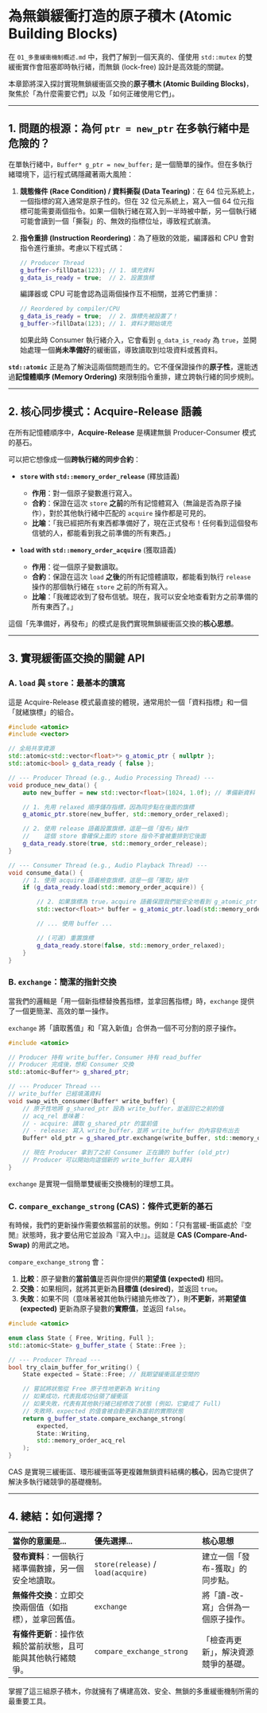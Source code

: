 # 為無鎖緩衝打造的原子積木 (Atomic Building Blocks)

在 `01_多重緩衝機制概述.md` 中，我們了解到一個天真的、僅使用 `std::mutex` 的雙緩衝實作會阻塞即時執行緒，而無鎖 (lock-free) 設計是高效能的關鍵。

本章節將深入探討實現無鎖緩衝區交換的**原子積木 (Atomic Building Blocks)**，聚焦於「為什麼需要它們」以及「如何正確使用它們」。

---

## 1. 問題的根源：為何 `ptr = new_ptr` 在多執行緒中是危險的？

在單執行緒中，`Buffer* g_ptr = new_buffer;` 是一個簡單的操作。但在多執行緒環境下，這行程式碼隱藏著兩大風險：

1.  **競態條件 (Race Condition) / 資料撕裂 (Data Tearing)**：在 64 位元系統上，一個指標的寫入通常是原子性的。但在 32 位元系統上，寫入一個 64 位元指標可能需要兩個指令。如果一個執行緒在寫入到一半時被中斷，另一個執行緒可能會讀到一個「撕裂」的、無效的指標位址，導致程式崩潰。

2.  **指令重排 (Instruction Reordering)**：為了極致的效能，編譯器和 CPU 會對指令進行重排。考慮以下程式碼：

    ```cpp
    // Producer Thread
    g_buffer->fillData(123); // 1. 填充資料
    g_data_is_ready = true;  // 2. 設置旗標
    ```

    編譯器或 CPU 可能會認為這兩個操作互不相關，並將它們重排：

    ```cpp
    // Reordered by compiler/CPU
    g_data_is_ready = true;  // 2. 旗標先被設置了！
    g_buffer->fillData(123); // 1. 資料才開始填充
    ```

    如果此時 Consumer 執行緒介入，它會看到 `g_data_is_ready` 為 `true`，並開始處理一個**尚未準備好**的緩衝區，導致讀取到垃圾資料或舊資料。

**`std::atomic`** 正是為了解決這兩個問題而生的。它不僅保證操作的**原子性**，還能透過**記憶體順序 (Memory Ordering)** 來限制指令重排，建立跨執行緒的同步規則。

---

## 2. 核心同步模式：Acquire-Release 語義

在所有記憶體順序中，**Acquire-Release** 是構建無鎖 Producer-Consumer 模式的基石。

可以把它想像成一個**跨執行緒的同步合約**：

- **`store` with `std::memory_order_release`** (釋放語義)

  - **作用**：對一個原子變數進行寫入。
  - **合約**：保證在這次 `store` **之前**的所有記憶體寫入（無論是否為原子操作），對於其他執行緒中匹配的 `acquire` 操作都是可見的。
  - **比喻**：「我已經把所有東西都準備好了，現在正式發布！任何看到這個發布信號的人，都能看到我之前準備的所有東西。」

- **`load` with `std::memory_order_acquire`** (獲取語義)
  - **作用**：從一個原子變數讀取。
  - **合約**：保證在這次 `load` **之後**的所有記憶體讀取，都能看到執行 `release` 操作的那個執行緒在 `store` 之前的所有寫入。
  - **比喻**：「我確認收到了發布信號。現在，我可以安全地查看對方之前準備的所有東西了。」

這個「先準備好，再發布」的模式是我們實現無鎖緩衝區交換的**核心思想**。

---

## 3. 實現緩衝區交換的關鍵 API

### A. `load` 與 `store`：最基本的讀寫

這是 Acquire-Release 模式最直接的體現，通常用於一個「資料指標」和一個「就緒旗標」的組合。

```cpp
#include <atomic>
#include <vector>

// 全局共享資源
std::atomic<std::vector<float>*> g_atomic_ptr { nullptr };
std::atomic<bool> g_data_ready { false };

// --- Producer Thread (e.g., Audio Processing Thread) ---
void produce_new_data() {
    auto new_buffer = new std::vector<float>(1024, 1.0f); // 準備新資料

    // 1. 先用 relaxed 順序儲存指標，因為同步點在後面的旗標
    g_atomic_ptr.store(new_buffer, std::memory_order_relaxed);

    // 2. 使用 release 語義設置旗標，這是一個「發布」操作
    //    這個 store 會確保上面的 store 指令不會被重排到它後面
    g_data_ready.store(true, std::memory_order_release);
}

// --- Consumer Thread (e.g., Audio Playback Thread) ---
void consume_data() {
    // 1. 使用 acquire 語義檢查旗標，這是一個「獲取」操作
    if (g_data_ready.load(std::memory_order_acquire)) {

        // 2. 如果旗標為 true，acquire 語義保證我們能安全地看到 g_atomic_ptr 的最新值
        std::vector<float>* buffer = g_atomic_ptr.load(std::memory_order_relaxed);

        // ... 使用 buffer ...

        // (可選) 重置旗標
        g_data_ready.store(false, std::memory_order_relaxed);
    }
}
```

### B. `exchange`：簡潔的指針交換

當我們的邏輯是「用一個新指標替換舊指標，並拿回舊指標」時，`exchange` 提供了一個更簡潔、高效的單一操作。

`exchange` 將「讀取舊值」和「寫入新值」合併為一個不可分割的原子操作。

```cpp
#include <atomic>

// Producer 持有 write_buffer，Consumer 持有 read_buffer
// Producer 完成後，想和 Consumer 交換
std::atomic<Buffer*> g_shared_ptr;

// --- Producer Thread ---
// write_buffer 已經填滿資料
void swap_with_consumer(Buffer* write_buffer) {
    // 原子性地將 g_shared_ptr 設為 write_buffer，並返回它之前的值
    // acq_rel 意味著：
    // - acquire: 讀取 g_shared_ptr 的當前值
    // - release: 寫入 write_buffer，並將 write_buffer 的內容發布出去
    Buffer* old_ptr = g_shared_ptr.exchange(write_buffer, std::memory_order_acq_rel);

    // 現在 Producer 拿到了之前 Consumer 正在讀的 buffer (old_ptr)
    // Producer 可以開始向這個新的 write_buffer 寫入資料
}
```

`exchange` 是實現一個簡單雙緩衝交換機制的理想工具。

### C. `compare_exchange_strong` (CAS)：條件式更新的基石

有時候，我們的更新操作需要依賴當前的狀態。例如：「只有當緩-衝區處於『空閒』狀態時，我才要佔用它並設為『寫入中』」。這就是 **CAS (Compare-And-Swap)** 的用武之地。

`compare_exchange_strong` 會：

1. **比較**：原子變數的**當前值**是否與你提供的**期望值 (expected)** 相同。
2. **交換**：如果相同，就將其更新為**目標值 (desired)**，並返回 `true`。
3. **失敗**：如果不同（意味著被其他執行緒搶先修改了），則**不更新**，將**期望值 (expected)** 更新為原子變數的**實際值**，並返回 `false`。

```cpp
#include <atomic>

enum class State { Free, Writing, Full };
std::atomic<State> g_buffer_state { State::Free };

// --- Producer Thread ---
bool try_claim_buffer_for_writing() {
    State expected = State::Free; // 我期望緩衝區是空閒的

    // 嘗試將狀態從 Free 原子性地更新為 Writing
    // 如果成功，代表我成功佔領了緩衝區
    // 如果失敗，代表有其他執行緒已經修改了狀態 (例如，它變成了 Full)
    // 失敗時，expected 的值會被自動更新為當前的實際狀態
    return g_buffer_state.compare_exchange_strong(
        expected,
        State::Writing,
        std::memory_order_acq_rel
    );
}
```

CAS 是實現三緩衝區、環形緩衝區等更複雜無鎖資料結構的**核心**，因為它提供了解決多執行緒競爭的基礎機制。

---

## 4. 總結：如何選擇？

| 當你的意圖是...                                              | 優先選擇...                        | 核心思想                             |
| :----------------------------------------------------------- | :--------------------------------- | :----------------------------------- |
| **發布資料**：一個執行緒準備數據，另一個安全地讀取。         | `store(release)` / `load(acquire)` | 建立一個「發布-獲取」的同步點。      |
| **無條件交換**：立即交換兩個值（如指標），並拿回舊值。       | `exchange`                         | 將「讀-改-寫」合併為一個原子操作。   |
| **有條件更新**：操作依賴於當前狀態，且可能與其他執行緒競爭。 | `compare_exchange_strong`          | 「檢查再更新」，解決資源競爭的基礎。 |

掌握了這三組原子積木，你就擁有了構建高效、安全、無鎖的多重緩衝機制所需的最重要工具。
